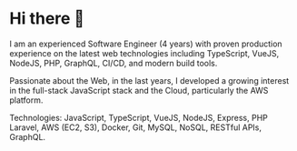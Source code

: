 # Hi there 👋

I am an experienced Software Engineer (4 years) with proven production experience on the latest web technologies including TypeScript, VueJS, NodeJS, PHP, GraphQL, CI/CD, and modern build tools. 

Passionate about the Web, in the last years, I developed a growing interest in the full-stack JavaScript stack and the Cloud, particularly the AWS platform. 

Technologies: JavaScript, TypeScript, VueJS, NodeJS, Express, PHP Laravel, AWS (EC2, S3), Docker, Git, MySQL, NoSQL, RESTful APIs, GraphQL.


